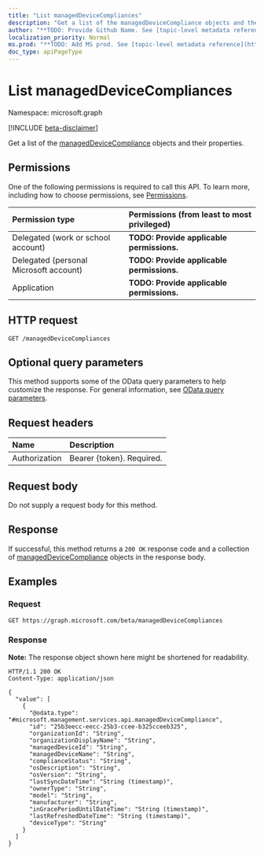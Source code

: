 ```yaml
---
title: "List managedDeviceCompliances"
description: "Get a list of the managedDeviceCompliance objects and their properties."
author: "**TODO: Provide Github Name. See [topic-level metadata reference](https://msgo.azurewebsites.net/add/document/guidelines/metadata.html#topic-level-metadata)**"
localization_priority: Normal
ms.prod: "**TODO: Add MS prod. See [topic-level metadata reference](https://msgo.azurewebsites.net/add/document/guidelines/metadata.html#topic-level-metadata)**"
doc_type: apiPageType
---
```


# List managedDeviceCompliances
Namespace: microsoft.graph

[!INCLUDE [beta-disclaimer](../../includes/beta-disclaimer.md)]

Get a list of the [managedDeviceCompliance](../resources/manageddevicecompliance.md) objects and their properties.

## Permissions
One of the following permissions is required to call this API. To learn more, including how to choose permissions, see [Permissions](/graph/permissions-reference).

|Permission type|Permissions (from least to most privileged)|
|:---|:---|
|Delegated (work or school account)|**TODO: Provide applicable permissions.**|
|Delegated (personal Microsoft account)|**TODO: Provide applicable permissions.**|
|Application|**TODO: Provide applicable permissions.**|

## HTTP request

<!-- {
  "blockType": "ignored"
}
-->
``` http
GET /managedDeviceCompliances
```

## Optional query parameters
This method supports some of the OData query parameters to help customize the response. For general information, see [OData query parameters](/graph/query-parameters).

## Request headers
|Name|Description|
|:---|:---|
|Authorization|Bearer {token}. Required.|

## Request body
Do not supply a request body for this method.

## Response

If successful, this method returns a `200 OK` response code and a collection of [managedDeviceCompliance](../resources/manageddevicecompliance.md) objects in the response body.

## Examples

### Request
<!-- {
  "blockType": "request",
  "name": "list_manageddevicecompliance"
}
-->
``` http
GET https://graph.microsoft.com/beta/managedDeviceCompliances
```


### Response
**Note:** The response object shown here might be shortened for readability.
<!-- {
  "blockType": "response",
  "truncated": true,
  "@odata.type": "Collection(microsoft.management.services.api.managedDeviceCompliance)"
}
-->
``` http
HTTP/1.1 200 OK
Content-Type: application/json

{
  "value": [
    {
      "@odata.type": "#microsoft.management.services.api.managedDeviceCompliance",
      "id": "25b3eecc-eecc-25b3-ccee-b325cceeb325",
      "organizationId": "String",
      "organizationDisplayName": "String",
      "managedDeviceId": "String",
      "managedDeviceName": "String",
      "complianceStatus": "String",
      "osDescription": "String",
      "osVersion": "String",
      "lastSyncDateTime": "String (timestamp)",
      "ownerType": "String",
      "model": "String",
      "manufacturer": "String",
      "inGracePeriodUntilDateTime": "String (timestamp)",
      "lastRefreshedDateTime": "String (timestamp)",
      "deviceType": "String"
    }
  ]
}
```

